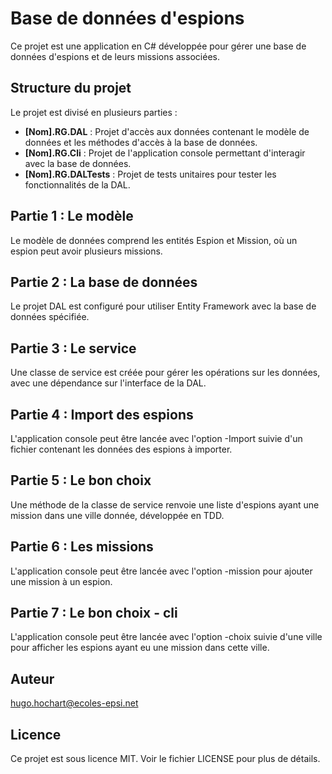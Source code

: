 # Base de données d'espions

Ce projet est une application en C# développée pour gérer une base de données d'espions et de leurs missions associées.

## Structure du projet

Le projet est divisé en plusieurs parties :

- **[Nom].RG.DAL** : Projet d'accès aux données contenant le modèle de données et les méthodes d'accès à la base de données.
- **[Nom].RG.Cli** : Projet de l'application console permettant d'interagir avec la base de données.
- **[Nom].RG.DALTests** : Projet de tests unitaires pour tester les fonctionnalités de la DAL.

## Partie 1 : Le modèle

Le modèle de données comprend les entités Espion et Mission, où un espion peut avoir plusieurs missions.

## Partie 2 : La base de données

Le projet DAL est configuré pour utiliser Entity Framework avec la base de données spécifiée.

## Partie 3 : Le service

Une classe de service est créée pour gérer les opérations sur les données, avec une dépendance sur l'interface de la DAL.

## Partie 4 : Import des espions

L'application console peut être lancée avec l'option -Import suivie d'un fichier contenant les données des espions à importer.

## Partie 5 : Le bon choix

Une méthode de la classe de service renvoie une liste d'espions ayant une mission dans une ville donnée, développée en TDD.

## Partie 6 : Les missions

L'application console peut être lancée avec l'option -mission pour ajouter une mission à un espion.

## Partie 7 : Le bon choix - cli

L'application console peut être lancée avec l'option -choix suivie d'une ville pour afficher les espions ayant eu une mission dans cette ville.

## Auteur

hugo.hochart@ecoles-epsi.net

## Licence

Ce projet est sous licence MIT. Voir le fichier LICENSE pour plus de détails.
